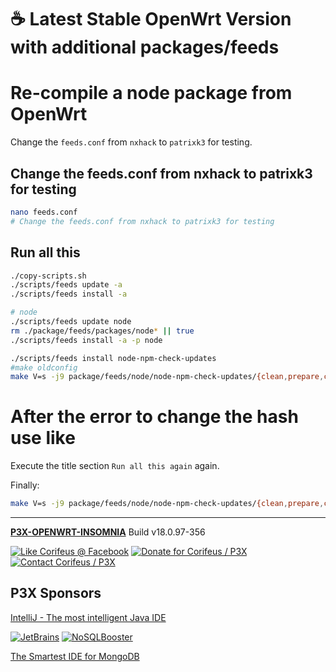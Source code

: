 [//]: #@corifeus-header

# ☕ Latest Stable OpenWrt Version with additional packages/feeds

                        
[//]: #@corifeus-header:end
# Re-compile a node package from OpenWrt

Change the ```feeds.conf``` from ```nxhack``` to ```patrixk3``` for testing.

## Change the feeds.conf from nxhack to patrixk3 for testing

```bash
nano feeds.conf
# Change the feeds.conf from nxhack to patrixk3 for testing
```

## Run all this

```bash
./copy-scripts.sh
./scripts/feeds update -a
./scripts/feeds install -a

# node
./scripts/feeds update node
rm ./package/feeds/packages/node* || true
./scripts/feeds install -a -p node

./scripts/feeds install node-npm-check-updates
#make oldconfig
make V=s -j9 package/feeds/node/node-npm-check-updates/{clean,prepare,compile}

```

# After the error to change the hash use like

Execute the title section ```Run all this again``` again.
  
Finally:

```bash
make V=s -j9 package/feeds/node/node-npm-check-updates/{clean,prepare,compile}
```
[//]: #@corifeus-footer

---

[**P3X-OPENWRT-INSOMNIA**](https://pages.corifeus.com/openwrt-insomnia) Build v18.0.97-356 

[![Like Corifeus @ Facebook](https://img.shields.io/badge/LIKE-Corifeus-3b5998.svg)](https://www.facebook.com/corifeus.software) [![Donate for Corifeus / P3X](https://img.shields.io/badge/Donate-Corifeus-003087.svg)](https://www.paypal.com/cgi-bin/webscr?cmd=_s-xclick&hosted_button_id=QZVM4V6HVZJW6)  [![Contact Corifeus / P3X](https://img.shields.io/badge/Contact-P3X-ff9900.svg)](https://www.patrikx3.com/en/front/contact) 


## P3X Sponsors

[IntelliJ - The most intelligent Java IDE](https://www.jetbrains.com)
  
[![JetBrains](https://cdn.corifeus.com/assets/svg/jetbrains-logo.svg)](https://www.jetbrains.com/) [![NoSQLBooster](https://cdn.corifeus.com/assets/png/nosqlbooster-70x70.png)](https://www.nosqlbooster.com/)

[The Smartest IDE for MongoDB](https://www.nosqlbooster.com)
  
  
 

[//]: #@corifeus-footer:end